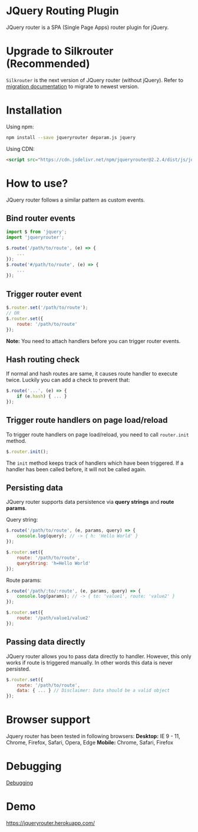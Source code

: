 # JQuery Routing Plugin
JQuery router is a SPA (Single Page Apps) router plugin for jQuery.

# Upgrade to Silkrouter (Recommended)
``Silkrouter`` is the next version of JQuery router (without jQuery). Refer to <a href="https://github.com/scssyworks/jqueryrouter/blob/master/MIGRATION.md">migration documentation</a> to migrate to newest version.

# Installation

Using npm:

```sh
npm install --save jqueryrouter deparam.js jquery
```

Using CDN:

```html
<script src="https://cdn.jsdelivr.net/npm/jqueryrouter@2.2.4/dist/js/jquery.router.min.js"></script>
```

# How to use?
JQuery router follows a similar pattern as custom events.

## Bind router events

```js
import $ from 'jquery';
import 'jqueryrouter';

$.route('/path/to/route', (e) => {
    ...
});
$.route('#/path/to/route', (e) => {
    ...
});
```

## Trigger router event

```js
$.router.set('/path/to/route');
// OR
$.router.set({
    route: '/path/to/route'
});
```

<b>Note:</b> You need to attach handlers before you can trigger router events.

## Hash routing check
If normal and hash routes are same, it causes route handler to execute twice. Luckily you can add a check to prevent that:

```js
$.route('...', (e) => {
    if (e.hash) { ... }
});
```

## Trigger route handlers on page load/reload
To trigger route handlers on page load/reload, you need to call ``router.init`` method.

```js
$.router.init();
```

The ``init`` method keeps track of handlers which have been triggered. If a handler has been called before, it will not be called again.

## Persisting data
JQuery router supports data persistence via <b>query strings</b> and <b>route params</b>.<br>

Query string:
```js
$.route('/path/to/route', (e, params, query) => {
    console.log(query); // -> { h: 'Hello World' }
});

$.router.set({
    route: '/path/to/route',
    queryString: 'h=Hello World'
});
```

Route params:
```js
$.route('/path/:to/:route', (e, params, query) => {
    console.log(params); // -> { to: 'value1', route: 'value2' }
});

$.router.set({
    route: '/path/value1/value2'
});
```

## Passing data directly
JQuery router allows you to pass data directly to handler. However, this only works if route is triggered manually. In other words this data is never persisted.

```js
$.router.set({
    route: '/path/to/route',
    data: { ... } // Disclaimer: Data should be a valid object
});
```

# Browser support
Jquery router has been tested in following browsers:
<b>Desktop:</b> IE 9 - 11, Chrome, Firefox, Safari, Opera, Edge
<b>Mobile:</b> Chrome, Safari, Firefox

# Debugging
<a href="https://github.com/scssyworks/jqueryrouter/blob/master/DEBUGGING.md">Debugging</a>

# Demo
https://jqueryrouter.herokuapp.com/
